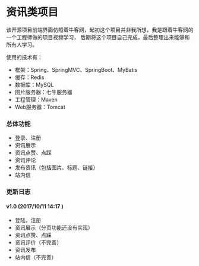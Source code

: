 # 资讯类项目 
该开源项目前端界面仿照着牛客网，起初这个项目并非我所想，我是跟着牛客网的一个工程师做的项目视频学习，
后期将这个项目自己完成，最后整理出来能够和所有人学习。

使用的技术有：

* 框架：Spring、SpringMVC、SpringBoot、MyBatis
* 缓存：Redis
* 数据库：MySQL
* 图片服务器：七牛服务器
* 工程管理：Maven
* Web服务器：Tomcat

### 总体功能 

* 登录、注册
* 资讯展示
* 资讯点赞、点踩
* 资讯评论
* 发布资讯（包括图片、标题、链接）
* 站内信


### 更新日志 
#### v1.0 (2017/10/11 14:17 ) 
* 登陆，注册
* 资讯展示（分页功能还没有实现）
* 资讯点赞、点踩
* 资讯评价（不完善）
* 资讯发布
* 站内信（不完善）
